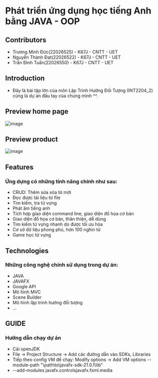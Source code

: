 # Phát triển ứng dụng học tiếng Anh bằng JAVA - OOP 
## Contributors
- Trương Minh Đức(22026525) - K67J - CNTT - UET 
- Nguyễn Thành Đạt(22026522) - K67J - CNTT - UET
- Trần Đình Tuấn(22026550) - K67J - CNTT - UET

## Introduction
- Đây là bài tập lớn của môn Lập Trình Hướng Đối Tượng (INT2204_2) cũng là dự án đầu tay của chúng mình ^^.

## Preview home page
![image]()

## Preview product
![image]()

## Features
### Ứng dựng có những tính năng chính như sau:
- CRUD: Thêm sửa xóa từ mới
- Đọc được tài liệu từ file
- Tìm kiếm, tra từ vựng
- Phát âm tiếng anh
- Tích hợp giao diện command line, giao diện đồ họa cơ bản
- Giao diện đồ họa cơ bản, thân thiện, dễ dùng
- Tìm kiếm từ vựng nhanh do được tối ưu hóa
- Cơ sở dữ liệu phong phú, hơn 100 nghìn từ
- Game học từ vựng
## Technologies
### Những công nghệ chính sử dụng trong dự án: 
- JAVA
- JAVAFX
- Google API
- Mô hình MVC
- Scene Builder
- Mô hình lập trình hướng đối tượng
- ...
## GUIDE
### Hướng dẫn chạy dự án
- Cài openJDK
- File -> Project Structure -> Add các đường dẫn vào SDKs, Libraries
- Tiếp theo config VM để chạy: Modify options -> Add VM options --module-path "\path\to\javafx-sdk-21.0.1\lib"
- --add-modules javafx.controlsjavafx.fxml.media

